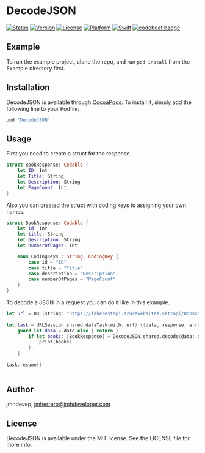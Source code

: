 # DecodeJSON


[![Status](https://travis-ci.org/jmhdevelop/DecodeJSON.svg?branch=master)](https://travis-ci.org/jmhdevelop/DecodeJSON)
[![Version](https://img.shields.io/cocoapods/v/DecodeJSON.svg?style=flat)](https://cocoapods.org/pods/DecodeJSON)
[![License](https://camo.githubusercontent.com/eb5485388cd282c0139df4ed308b825420589a7c/68747470733a2f2f696d672e736869656c64732e696f2f6769746875622f6c6963656e73652f6861636b696674656b6861722f49514b6579626f6172644d616e616765722e737667)](https://cocoapods.org/pods/DecodeJSON)
[![Platform](https://img.shields.io/badge/Platform-iOS-blue.svg?style=fla)](https://cocoapods.org/pods/DecodeJSON)
[![Swift](https://img.shields.io/badge/Swift-4.2-orange.svg)](https://swift.org/)
[![codebeat badge](https://codebeat.co/badges/2ab88036-c232-48c0-ade8-10f26b6b049a)](https://codebeat.co/projects/github-com-jmhdevelop-decodejson-master)

## Example

To run the example project, clone the repo, and run `pod install` from the Example directory first.

## Installation

DecodeJSON is available through [CocoaPods](https://cocoapods.org). To install
it, simply add the following line to your Podfile:

```ruby
pod 'DecodeJSON'
```

## Usage

First you need to create a struct for the response.
```swift
struct BookResponse: Codable {
    let ID: Int
    let Title: String
    let Description: String
    let PageCount: Int
}
```

Also you can created the struct with coding keys to assigning your own names.

```swift
struct BookResponse: Codable {
    let id: Int
    let title: String
    let description: String
    let numberOfPages: Int

    enum CodingKeys : String, CodingKey {
        case id = "ID"
        case title = "Title"
        case description = "Description"
        case numberOfPages = "PageCount"
    }
}
```


To decode a JSON in a request you can do it like in this example.

```swift
let url = URL(string: "https://fakerestapi.azurewebsites.net/api/Books")!
 
let task = URLSession.shared.dataTask(with: url) {(data, response, error) in
    guard let data = data else { return }
        if let books: [BookResponse] = DecodeJSON.shared.decode(data: data) {
            print(books)
        }
    }
 
task.resume()
 
```

## Author

jmhdevep, jmherrero@jmhdeveloper.com

## License

DecodeJSON is available under the MIT license. See the LICENSE file for more info.
